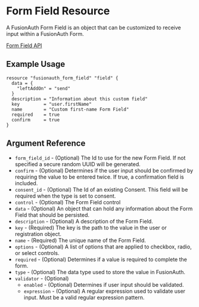 # Form Field Resource

A FusionAuth Form Field is an object that can be customized to receive input within a FusionAuth Form.

[Form Field API](https://fusionauth.io/docs/v1/tech/apis/form-fields/)

## Example Usage

```hcl
resource "fusionauth_form_field" "field" {
  data = {
    "leftAddOn" = "send"
  }
  description = "Information about this custom field"
  key         = "user.firstName"
  name        = "Custom first-name Form Field"
  required    = true
  confirm     = true
}
```

## Argument Reference

* `form_field_id` - (Optional) The Id to use for the new Form Field. If not specified a secure random UUID will be generated.
* `confirm` - (Optional) Determines if the user input should be confirmed by requiring the value to be entered twice. If true, a confirmation field is included.
* `consent_id` - (Optional) The Id of an existing Consent. This field will be required when the type is set to consent.
* `control` - (Optional) The Form Field control
* `data` - (Optional) An object that can hold any information about the Form Field that should be persisted.
* `description` - (Optional) A description of the Form Field.
* `key` - (Required) The key is the path to the value in the user or registration object.
* `name` - (Required) The unique name of the Form Field.
* `options` - (Optional) A list of options that are applied to checkbox, radio, or select controls.
* `required` - (Optional) Determines if a value is required to complete the form.
* `type` - (Optional) The data type used to store the value in FusionAuth.
* `validator` - (Optional)
    - `enabled` - (Optional) Determines if user input should be validated.
    - `expression` - (Optional) A regular expression used to validate user input. Must be a valid regular expression pattern.